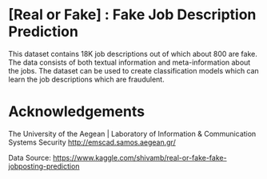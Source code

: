 # [Real or Fake] : Fake Job Description Prediction
This dataset contains 18K job descriptions out of which about 800 are fake. The data consists of both textual information and meta-information about the jobs. The dataset can be used to create classification models which can learn the job descriptions which are fraudulent.

# Acknowledgements
The University of the Aegean | Laboratory of Information & Communication Systems Security
http://emscad.samos.aegean.gr/

Data Source: https://www.kaggle.com/shivamb/real-or-fake-fake-jobposting-prediction
